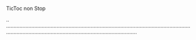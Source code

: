 TicToc non Stop

..
....................................................................................................................................................................................................................